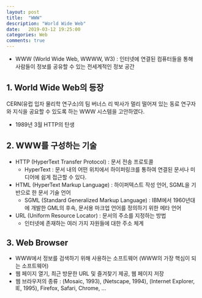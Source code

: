 ```yaml
---
layout: post
title:  "WWW"
description: "World Wide Web"
date:   2019-03-12 19:25:00
categories: Web
comments: true
---
```

- WWW (World Wide Web, WWWW, W3) : 인터넷에 연결된 컴퓨터들을 통해 사람들이 정보를 공유할 수 있는 전세계적인 정보 공간

## 1. World Wide Web의 등장
CERN(유럽 입자 물리학 연구소)의 팀 버너스 리 박사가 멀리 떨어져 있는 동료 연구자와 지식을 공요할 수 있도록 하는 WWW 시스템을 고안하였다.
- 1989년 3월 HTTP의 탄생

## 2. WWW를 구성하는 기술
- HTTP (HyperText Transfer Protocol) : 문서 전송 프로토콜
  - HyperText : 문서 내의 어떤 위치에서 하이퍼링크를 통하여 연결된 문서나 미디어에 쉽게 접근할 수 있다.
- HTML (HyperText Markup Language) : 하이퍼텍스트 작성 언어, SGML을 기반으로 한 문서 기술 언어
  - SGML (Standard Generalized Markup Language) : IBM에서 1960년대에 개발한 GML의 후속, 문서용 마크업 언어를 정의하기 위한 메타 언어
- URL (Uniform Resource Locator) : 문서의 주소를 지정하는 방법
  - 인터넷에 존재하는 여러 가지 자원들에 대한 주소 체계

## 3. Web Browser
- WWW에서 정보를 검색하기 위해 사용하는 소프트웨어 (WWW의 가장 핵심이 되는 소프트웨어)
- 웹 페이지 열기, 최근 방문한 URL 및 즐겨찾기 제공, 웹 페이지 저장
- 웹 브라우저의 종류 : (Mosaic, 1993), (Netscape, 1994), (Internet Explorer, IE, 1995), Firefox, Safari, Chrome, ...